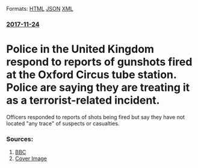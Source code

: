 
Formats: [HTML](/news/2017/11/24/police-in-the-united-kingdom-respond-to-reports-of-gunshots-fired-at-the-oxford-circus-tube-station-police-are-saying-they-are-treating-it.html)  [JSON](/news/2017/11/24/police-in-the-united-kingdom-respond-to-reports-of-gunshots-fired-at-the-oxford-circus-tube-station-police-are-saying-they-are-treating-it.json)  [XML](/news/2017/11/24/police-in-the-united-kingdom-respond-to-reports-of-gunshots-fired-at-the-oxford-circus-tube-station-police-are-saying-they-are-treating-it.xml)  

### [2017-11-24](/news/2017/11/24/index.md)

# Police in the United Kingdom respond to reports of gunshots fired at the Oxford Circus tube station. Police are saying they are treating it as a terrorist-related incident. 

Officers responded to reports of shots being fired but say they have not located &quot;any trace&quot; of suspects or casualties.


### Sources:

1. [BBC](http://www.bbc.com/news/uk-42117311)
1. [Cover Image](https://ichef.bbci.co.uk/news/1024/cpsprodpb/DCB4/production/_98900565_11084c9c-9f07-4d10-9ffb-289f33d1ee5d.jpg)
